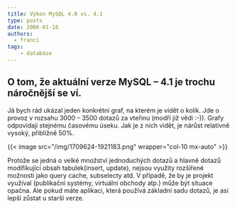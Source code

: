 ```yaml
---
title: Výkon MySQL 4.0 vs. 4.1
type: posts
date: 2006-01-18
authors:
  - franci
tags:
    - databáze
---
```

## O tom, že aktuální verze MySQL – 4.1 je trochu náročnější se ví.

Já bych rád ukázal jeden konkrétní graf, na kterém je vidět o kolik. Jde o provoz v rozsahu 3000 – 3500 dotazů za vteřinu (modří již vědi :-)). Grafy odpovídají stejnému časovému úseku. Jak je z nich vidět, je nárůst relativně vysoký, přibližně 50%.

{{< image src="/img/1709624-1921183.png" wrapper="col-10 mx-auto" >}}

Protože se jedná o velké množství jednoduchých dotazů a hlavně dotazů modifikující obsah tabulek(insert, update), nejsou využity rozšířené možnosti jako query cache, subselecty atd. V případě, že by je projekt využíval (publikační systémy, virtuální obchody atp.) může být situace opačna. Ale pokud máte aplikaci, která používá základní sadu dotazů, je asi lepší zůstat u starší verze.